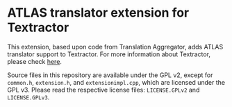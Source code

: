 # ATLAS translator extension for Textractor

This extension, based upon code from Translation Aggregator, adds ATLAS translator support to Textractor. For more information about Textractor, please check [here](https://github.com/Artikash/Textractor).

Source files in this repository are available under the GPL v2, except for `common.h`, `extension.h`, and `extensionimpl.cpp`, which are licensed under the GPL v3. Please read the respective license files: `LICENSE.GPLv2` and `LICENSE.GPLv3`.
